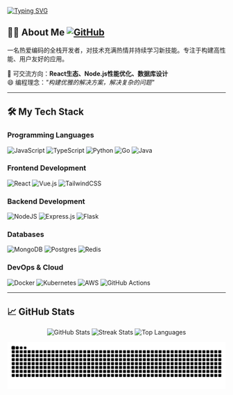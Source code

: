 <!-- 动态标题（打印机/打字机特效） -->
[![Typing SVG](https://readme-typing-svg.demolab.com/?lines=全职开发者;终身学习爱好者)](https://git.io/typing-svg)

## 👨‍💻 About Me [![GitHub](https://img.shields.io/badge/-GitHub-181717?style=flat&logo=github)](https://github.com/ShyDevilBoy)
一名热爱编码的全栈开发者，对技术充满热情并持续学习新技能。专注于构建高性能、用户友好的应用。

💬 可交流方向：​**React生态、Node.js性能优化、数据库设计**​  
😄 编程理念：*"构建优雅的解决方案，解决复杂的问题"*

---

## 🛠️ My Tech Stack

### Programming Languages
![JavaScript](https://img.shields.io/badge/javascript-%23323330.svg?style=flat&logo=javascript&logoColor=%23F7DF1E)
![TypeScript](https://img.shields.io/badge/typescript-%23007ACC.svg?style=flat&logo=typescript&logoColor=white)
![Python](https://img.shields.io/badge/python-3670A0?style=flat&logo=python&logoColor=ffdd54)
![Go](https://img.shields.io/badge/go-%2300ADD8.svg?style=flat&logo=go&logoColor=white)
![Java](https://img.shields.io/badge/java-%23ED8B00.svg?style=flat&logo=java&logoColor=white)

### Frontend Development
![React](https://img.shields.io/badge/react-%2320232a.svg?style=flat&logo=react&logoColor=%2361DAFB)
![Vue.js](https://img.shields.io/badge/vuejs-%2335495e.svg?style=flat&logo=vuedotjs&logoColor=%234FC08D)
![TailwindCSS](https://img.shields.io/badge/tailwindcss-%2338B2AC.svg?style=flat&logo=tailwind-css&logoColor=white)

### Backend Development
![NodeJS](https://img.shields.io/badge/node.js-6DA55F?style=flat&logo=node.js&logoColor=white)
![Express.js](https://img.shields.io/badge/express.js-%23404d59.svg?style=flat&logo=express&logoColor=%2361DAFB)
![Flask](https://img.shields.io/badge/flask-%23000.svg?style=flat&logo=flask&logoColor=white)

### Databases
![MongoDB](https://img.shields.io/badge/MongoDB-%234ea94b.svg?style=flat&logo=mongodb&logoColor=white)
![Postgres](https://img.shields.io/badge/postgres-%23316192.svg?style=flat&logo=postgresql&logoColor=white)
![Redis](https://img.shields.io/badge/redis-%23DD0031.svg?style=flat&logo=redis&logoColor=white)

### DevOps & Cloud
![Docker](https://img.shields.io/badge/docker-%230db7ed.svg?style=flat&logo=docker&logoColor=white)
![Kubernetes](https://img.shields.io/badge/kubernetes-%23326ce5.svg?style=flat&logo=kubernetes&logoColor=white)
![AWS](https://img.shields.io/badge/AWS-%23FF9900.svg?style=flat&logo=amazon-aws&logoColor=white)
![GitHub Actions](https://img.shields.io/badge/github%20actions-%232671E5.svg?style=flat&logo=githubactions&logoColor=white)

---

## 📈 GitHub Stats

<p align="center">
  <img width="33%" src="https://github-readme-stats.vercel.app/api?username=ShyDevilBoy&show_icons=true&theme=vue-dark&count_private=true" alt="GitHub Stats" />
  <img width="33%" src="https://github-readme-streak-stats.herokuapp.com/?user=ShyDevilBoy&theme=vue-dark" alt="Streak Stats" />
  <img width="33%" src="https://github-readme-stats.vercel.app/api/top-langs/?username=ShyDevilBoy&layout=compact&theme=vue-dark" alt="Top Languages" />
</p>

<img src="https://raw.githubusercontent.com/ayangweb/ayangweb/master/assets/github-contribution-grid-snake-dark.svg" alt="" />
